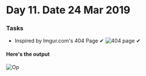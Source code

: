# Day 11. Date 24 Mar 2019
### Tasks
* Inspired by Imgur.com's 404 Page ✔
![404 page](https://i.imgur.com/mHYg0bL.png) ✔

#### Here's the output
![Op](https://i.imgur.com/NHkkShZ.gifv)
